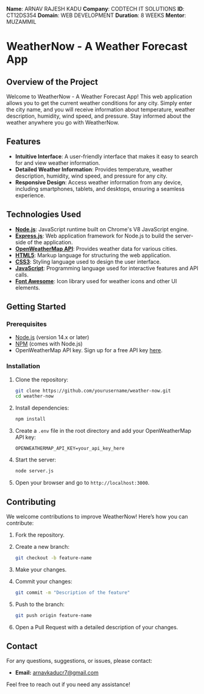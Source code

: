 **Name**: ARNAV RAJESH KADU
**Company**: CODTECH IT SOLUTIONS
**ID**: CT12DS354
**Domain**: WEB DEVELOPMENT
**Duration**: 8 WEEKS
**Mentor**: MUZAMMIL

# WeatherNow - A Weather Forecast App

## Overview of the Project
Welcome to WeatherNow - A Weather Forecast App! This web application allows you to get the current weather conditions for any city. Simply enter the city name, and you will receive information about temperature, weather description, humidity, wind speed, and pressure. Stay informed about the weather anywhere you go with WeatherNow.

## Features
- **Intuitive Interface**: A user-friendly interface that makes it easy to search for and view weather information.
- **Detailed Weather Information**: Provides temperature, weather description, humidity, wind speed, and pressure for any city.
- **Responsive Design**: Access weather information from any device, including smartphones, tablets, and desktops, ensuring a seamless experience.

## Technologies Used
- **[Node.js](https://nodejs.org/)**: JavaScript runtime built on Chrome's V8 JavaScript engine.
- **[Express.js](https://expressjs.com/)**: Web application framework for Node.js to build the server-side of the application.
- **[OpenWeatherMap API](https://openweathermap.org/api)**: Provides weather data for various cities.
- **[HTML5](https://developer.mozilla.org/en-US/docs/Web/HTML/HTML5)**: Markup language for structuring the web application.
- **[CSS3](https://developer.mozilla.org/en-US/docs/Web/CSS/CSS_Overview)**: Styling language used to design the user interface.
- **[JavaScript](https://developer.mozilla.org/en-US/docs/Web/JavaScript)**: Programming language used for interactive features and API calls.
- **[Font Awesome](https://fontawesome.com/)**: Icon library used for weather icons and other UI elements.

## Getting Started

### Prerequisites
- [Node.js](https://nodejs.org/) (version 14.x or later)
- [NPM](https://www.npmjs.com/get-npm) (comes with Node.js)
- OpenWeatherMap API key. Sign up for a free API key [here](https://home.openweathermap.org/users/sign_up).

### Installation
1. Clone the repository:
    ```bash
    git clone https://github.com/yourusername/weather-now.git
    cd weather-now
    ```

2. Install dependencies:
    ```bash
    npm install
    ```

3. Create a `.env` file in the root directory and add your OpenWeatherMap API key:
    ```env
    OPENWEATHERMAP_API_KEY=your_api_key_here
    ```

4. Start the server:
    ```bash
    node server.js
    ```

5. Open your browser and go to `http://localhost:3000`.

## Contributing

We welcome contributions to improve WeatherNow! Here’s how you can contribute:

1. Fork the repository.
2. Create a new branch:
    ```bash
    git checkout -b feature-name
    ```

3. Make your changes.
4. Commit your changes:
    ```bash
    git commit -m "Description of the feature"
    ```

5. Push to the branch:
    ```bash
    git push origin feature-name
    ```

6. Open a Pull Request with a detailed description of your changes.

## Contact

For any questions, suggestions, or issues, please contact:

- **Email:** arnavkaducr7@gmail.com

Feel free to reach out if you need any assistance!
